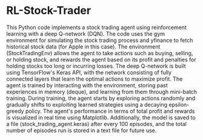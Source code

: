 # RL-Stock-Trader
This Python code implements a stock trading agent using reinforcement learning with a deep Q-network (DQN). The code uses the gym environment for simulating the stock trading process and yfinance to fetch historical stock data (for Apple in this case). The environment (StockTradingEnv) allows the agent to take actions such as buying, selling, or holding stock, and rewards the agent based on its profit and penalties for holding stocks too long or incurring losses. The deep Q-network is built using TensorFlow's Keras API, with the network consisting of fully connected layers that learn the optimal actions to maximize profit. The agent is trained by interacting with the environment, storing past experiences in memory (deque), and learning from them through mini-batch training. During training, the agent starts by exploring actions randomly and gradually shifts to exploiting learned strategies using a decaying epsilon-greedy policy. The agent's performance in terms of total profit and rewards is visualized in real time using Matplotlib. Additionally, the model is saved to a file (stock_trading_agent.keras) after every 100 episodes, and the total number of episodes run is stored in a text file for future use.
